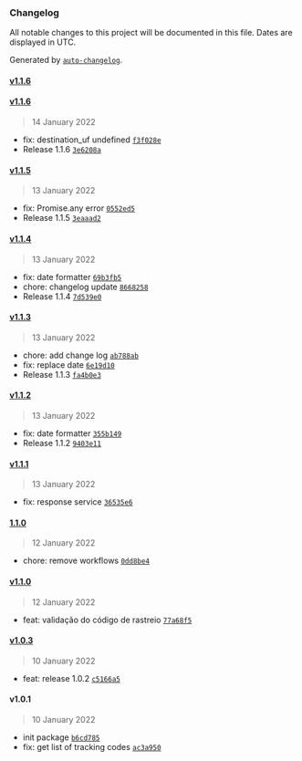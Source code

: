 ### Changelog

All notable changes to this project will be documented in this file. Dates are displayed in UTC.

Generated by [`auto-changelog`](https://github.com/CookPete/auto-changelog).

#### [v1.1.6](https://github.com/fernandonetom/rastreio-correios/compare/v1.1.6...v1.1.6)

#### [v1.1.6](https://github.com/fernandonetom/rastreio-correios/compare/v1.1.5...v1.1.6)

> 14 January 2022

- fix: destination_uf undefined [`f3f028e`](https://github.com/fernandonetom/rastreio-correios/commit/f3f028e047b67f6f850dee948a580fdb66a01aba)
- Release 1.1.6 [`3e6208a`](https://github.com/fernandonetom/rastreio-correios/commit/3e6208a28de7ba7b4e54fe41dd48f6ca3781bb21)

#### [v1.1.5](https://github.com/fernandonetom/rastreio-correios/compare/v1.1.4...v1.1.5)

> 13 January 2022

- fix: Promise.any error [`0552ed5`](https://github.com/fernandonetom/rastreio-correios/commit/0552ed5348d8e80e95e0b8420d6758a8631a4d89)
- Release 1.1.5 [`3eaaad2`](https://github.com/fernandonetom/rastreio-correios/commit/3eaaad2da7b8cff679cc71ba0a75b9565a3959bd)

#### [v1.1.4](https://github.com/fernandonetom/rastreio-correios/compare/v1.1.3...v1.1.4)

> 13 January 2022

- fix: date formatter [`69b3fb5`](https://github.com/fernandonetom/rastreio-correios/commit/69b3fb51a9c033828b7ee4d54a392ab3342a41fe)
- chore: changelog update [`8668258`](https://github.com/fernandonetom/rastreio-correios/commit/86682581aab1f4b445f57b3d6dced5aba04ad782)
- Release 1.1.4 [`7d539e0`](https://github.com/fernandonetom/rastreio-correios/commit/7d539e074457f258f41e34cbadca7151e8a5ac21)

#### [v1.1.3](https://github.com/fernandonetom/rastreio-correios/compare/v1.1.2...v1.1.3)

> 13 January 2022

- chore: add change log [`ab788ab`](https://github.com/fernandonetom/rastreio-correios/commit/ab788ab2fe0b1aa37c7bcc32ca0fc6aed07736d6)
- fix: replace date [`6e19d10`](https://github.com/fernandonetom/rastreio-correios/commit/6e19d10b3f7195080779c7a4fcb40271766e0524)
- Release 1.1.3 [`fa4b0e3`](https://github.com/fernandonetom/rastreio-correios/commit/fa4b0e39db4ac0e64b98d492e3919c44c24899f4)

#### [v1.1.2](https://github.com/fernandonetom/rastreio-correios/compare/v1.1.1...v1.1.2)

> 13 January 2022

- fix: date formatter [`355b149`](https://github.com/fernandonetom/rastreio-correios/commit/355b14917c27e1654ffd87fbf7e12fe6420e8504)
- Release 1.1.2 [`9403e11`](https://github.com/fernandonetom/rastreio-correios/commit/9403e11fd203d96ef8af41818798126a62f8d72b)

#### [v1.1.1](https://github.com/fernandonetom/rastreio-correios/compare/1.1.0...v1.1.1)

> 13 January 2022

- fix: response service [`36535e6`](https://github.com/fernandonetom/rastreio-correios/commit/36535e6c1eac99fa1f6dec9e950e4d752c008c9a)

#### [1.1.0](https://github.com/fernandonetom/rastreio-correios/compare/v1.1.0...1.1.0)

> 12 January 2022

- chore: remove workflows [`0dd8be4`](https://github.com/fernandonetom/rastreio-correios/commit/0dd8be4ffe561f37ad11f0656a0f8852f3061a00)

#### [v1.1.0](https://github.com/fernandonetom/rastreio-correios/compare/v1.0.3...v1.1.0)

> 12 January 2022

- feat: validação do código de rastreio [`77a68f5`](https://github.com/fernandonetom/rastreio-correios/commit/77a68f5da2343a31db4835f88bfebe1d53a744e9)

#### [v1.0.3](https://github.com/fernandonetom/rastreio-correios/compare/v1.0.1...v1.0.3)

> 10 January 2022

- feat: release 1.0.2 [`c5166a5`](https://github.com/fernandonetom/rastreio-correios/commit/c5166a5b3b6e5e38ccc721ea0d3496ec3f3fbc92)

#### v1.0.1

> 10 January 2022

- init package [`b6cd785`](https://github.com/fernandonetom/rastreio-correios/commit/b6cd785a8488accc7d8b1f6e8d6d1e171ff0b895)
- fix: get list of tracking codes [`ac3a950`](https://github.com/fernandonetom/rastreio-correios/commit/ac3a95022308b60a7a21a0fe215bd47fb7b16c71)
